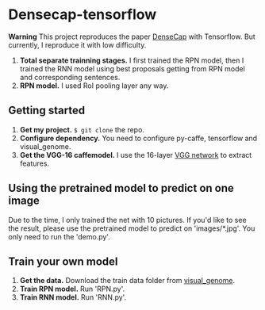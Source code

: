 # Densecap-tensorflow

**Warning**
This project reproduces the paper [DenseCap](https://arxiv.org/pdf/1511.07571.pdf) with Tensorflow. But currently, I reproduce it with low difficulty.

1. **Total separate trainning stages.** I first trained the RPN model, then I trained the RNN model using best proposals getting from RPN model and corresponding sentences.
2. **RPN model.** I used RoI pooling layer any way.

## Getting started

1. **Get my project.** `$ git clone` the repo.
2. **Configure dependency.** You need to configure py-caffe, tensorflow and visual_genome. 
3. **Get the VGG-16 caffemodel.** I use the 16-layer [VGG network](http://www.robots.ox.ac.uk/~vgg/research/very_deep/) to extract features.

## Using the pretrained model to predict on one image

Due to the time, I only trained the net with 10 pictures. If you'd like to see the result, please use the pretrained model to predict on 'images/*.jpg'. You only need to run the 'demo.py'.

## Train your own model
1. **Get the data.** Download the train data folder from [visual_genome](http://visualgenome.org/).
2. **Train RPN model.** Run 'RPN.py'.
3. **Train RNN model.** Run 'RNN.py'.
